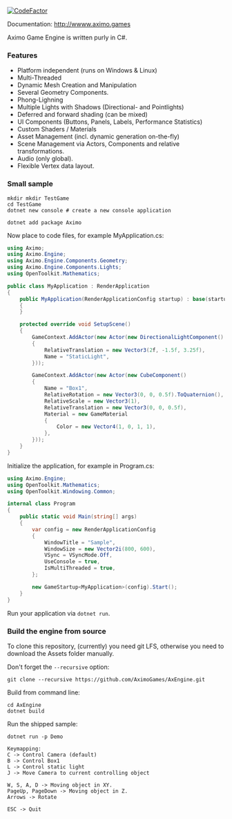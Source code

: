 [![CodeFactor](https://www.codefactor.io/repository/github/aximogames/axengine/badge/master)](https://www.codefactor.io/repository/github/aximogames/axengine/overview/master)

Documentation: http://wwww.aximo.games

Aximo Game Engine is written purly in C#.

### Features

* Platform independent (runs on Windows & Linux)
* Multi-Threaded
* Dynamic Mesh Creation and Manipulation
* Several Geometry Components.
* Phong-Lighning
* Multiple Lights with Shadows (Directional- and Pointlights)
* Deferred and forward shading (can be mixed)
* UI Components (Buttons, Panels, Labels, Performance Statistics)
* Custom Shaders / Materials
* Asset Management (incl. dynamic generation on-the-fly)
* Scene Management via Actors, Components and relative transformations.
* Audio (only global).
* Flexible Vertex data layout.

### Small sample

```shell
mkdir mkdir TestGame
cd TestGame
dotnet new console # create a new console application

dotnet add package Aximo
```

Now place to code files, for example MyApplication.cs:

```c#
using Aximo;
using Aximo.Engine;
using Aximo.Engine.Components.Geometry;
using Aximo.Engine.Components.Lights;
using OpenToolkit.Mathematics;

public class MyApplication : RenderApplication
{
    public MyApplication(RenderApplicationConfig startup) : base(startup)
    {
    }

    protected override void SetupScene()
    {
        GameContext.AddActor(new Actor(new DirectionalLightComponent()
        {
            RelativeTranslation = new Vector3(2f, -1.5f, 3.25f),
            Name = "StaticLight",
        }));

        GameContext.AddActor(new Actor(new CubeComponent()
        {
            Name = "Box1",
            RelativeRotation = new Vector3(0, 0, 0.5f).ToQuaternion(),
            RelativeScale = new Vector3(1),
            RelativeTranslation = new Vector3(0, 0, 0.5f),
            Material = new GameMaterial
            {
                Color = new Vector4(1, 0, 1, 1),
            },
        }));
    }
}
```

Initialize the application, for example in Program.cs:

```c#
using Aximo.Engine;
using OpenToolkit.Mathematics;
using OpenToolkit.Windowing.Common;

internal class Program
{
    public static void Main(string[] args)
    {
        var config = new RenderApplicationConfig
        {
            WindowTitle = "Sample",
            WindowSize = new Vector2i(800, 600),
            VSync = VSyncMode.Off,
            UseConsole = true,
            IsMultiThreaded = true,
        };

        new GameStartup<MyApplication>(config).Start();
    }
}
```

Run your application via `dotnet run`.

### Build the engine from source

To clone this repository, (currently) you need git LFS, otherwise you need to download the Assets folder manually.

Don't forget the `--recursive` option:
```
git clone --recursive https://github.com/AximoGames/AxEngine.git
```

Build from command line:

```
cd AxEngine
dotnet build
```

Run the shipped sample:
```
dotnet run -p Demo
```

```
Keymapping:
C -> Control Camera (default)
B -> Control Box1
L -> Control static light
J -> Move Camera to current controlling object

W, S, A, D -> Moving object in XY.
PageUp, PageDown -> Moving object in Z.
Arrows -> Rotate

ESC -> Quit
```
